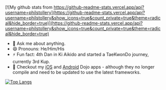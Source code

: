 [![My github stats from https://github-readme-stats.vercel.app/api?username=philstollery](https://github-readme-stats.vercel.app/api?username=philstollery&show_icons=true&count_private=true&theme=radical&hide_border=true)](https://github-readme-stats.vercel.app/api?username=philstollery&show_icons=true&count_private=true&theme=radical&hide_border=true)

- 💬 Ask me about anything.
- 😄 Pronouns: He/Him/His
- ⚡ Fun fact: 4th Dan in Ki Aikido and started a TaeKwonDo journey, currently 3rd Kup.
- 👀 Checkout my [iOS](https://github.com/PhilStollery/BAB-Club-Search) and [Android](https://github.com/PhilStollery/BAB-club-finder) Dojo apps - although they no longer compile and need to be updated to use the latest frameworks.

[![Top Langs](https://github-readme-stats.vercel.app/api/top-langs/?username=philstollery&theme=radical&hide_border=true)](https://github-readme-stats.vercel.app/api/top-langs/?username=philstollery&theme=radical&hide_border=true)

